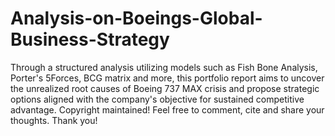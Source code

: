 # Analysis-on-Boeings-Global-Business-Strategy
Through  a  structured  analysis  utilizing  models  such  as  Fish  Bone  Analysis,  Porter's  5Forces, BCG matrix and more, this portfolio report aims to uncover the unrealized root causes of Boeing 737 MAX crisis and propose strategic options aligned with the company's objective for sustained competitive advantage.
Copyright maintained! Feel free to comment, cite and share your thoughts. Thank you!
